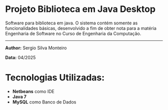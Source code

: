 # Projeto Biblioteca em Java Desktop

Software para biblioteca em java. O sistema contém somente as funcionalidades básicas, desenvolvido a fim de obter nota para a matéria Engenharia de Software no Curso de Engenharia da Computação.

---

**Author:** Sergio Silva Monteiro

**Data:** 04/2025

# Tecnologias Utilizadas:
- **Netbeans** como IDE
- **Java 7**
- **MySQL** como Banco de Dados
